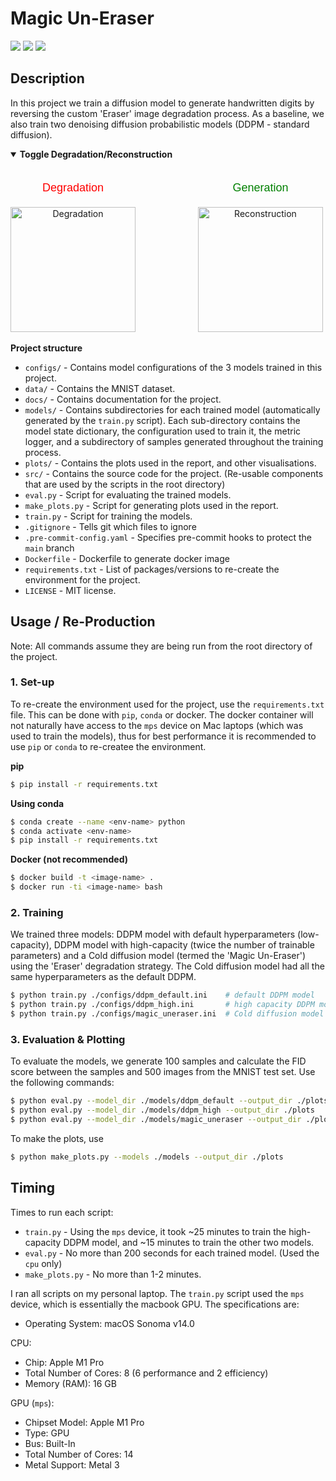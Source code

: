 # Magic Un-Eraser

<a href="https://pytorch.org/"><img src="https://img.shields.io/badge/PyTorch-v2.2.0-red.svg?logo=PyTorch&style=for-the-badge" /></a>
<a href="#"><img src="https://img.shields.io/badge/python-v3.12.2-blue.svg?logo=python&style=for-the-badge" /></a>
<a href="https://hub.docker.com/r/milesial/unet"><img src="https://img.shields.io/badge/docker%20image-available-blue?logo=Docker&style=for-the-badge" /></a>

## Description

In this project we train a diffusion model to generate handwritten digits by reversing the custom 'Eraser' image degradation process. As a baseline, we also train two denoising diffusion probabilistic models (DDPM - standard diffusion).

<details open>
<summary><b>Toggle Degradation/Reconstruction</b></summary>
<br>
<div style="display: flex; justify-content: flex-start; gap: 100px;">
    <div style="text-align: center;">
        <p style="font-size: 18px; font-family: Arial, sans-serif; color: red; margin-bottom: 20px;">Degradation</p>
        <img id="degradationGif" src="plots/degradation.gif" alt="Degradation" style="width: 200px;">
    </div>
    <div style="text-align: center;">
        <p style="font-size: 18px; font-family: Arial, sans-serif; color: green; margin-bottom: 20px;">Generation</p>
        <img id="reconstructionGif" src="plots/reconstruction.gif" alt="Reconstruction" style="width: 200px;">
    </div>
</div>
</details>

<br>
<b>Project structure</b>

- `configs/` - Contains model configurations of the 3 models trained in this project.
- `data/` - Contains the MNIST dataset.
- `docs/` - Contains documentation for the project.
- `models/` - Contains subdirectories for each trained model (automatically generated by the `train.py` script). Each sub-directory contains the model state dictionary, the configuration used to train it, the metric logger, and a subdirectory of samples generated throughout the training process.
- `plots/` - Contains the plots used in the report, and other visualisations.
- `src/` - Contains the source code for the project. (Re-usable components that are used by the scripts in the root directory)
- `eval.py` - Script for evaluating the trained models.
- `make_plots.py` - Script for generating plots used in the report.
- `train.py` - Script for training the models.
- `.gitignore` - Tells git which files to ignore
- `.pre-commit-config.yaml` - Specifies pre-commit hooks to protect the `main` branch
- `Dockerfile` - Dockerfile to generate docker image
- `requirements.txt` - List of packages/versions to re-create the environment for the project.
- `LICENSE` - MIT license.

## Usage / Re-Production

Note: All commands assume they are being run from the root directory of the project.

### 1. Set-up

To re-create the environment used for the project, use the `requirements.txt` file. This can be done with `pip`, `conda` or docker. The docker container will not naturally have access to the `mps` device on Mac laptops (which was used to train the models), thus for best performance it is recommended to use `pip` or `conda` to re-createe the environment.

<b>pip</b>

```bash
$ pip install -r requirements.txt
```

<b>Using conda</b>

```bash
$ conda create --name <env-name> python
$ conda activate <env-name>
$ pip install -r requirements.txt
```

<b>Docker (not recommended)</b>

```bash
$ docker build -t <image-name> .
$ docker run -ti <image-name> bash
```

### 2. Training

We trained three models: DDPM model with default hyperparameters (low-capacity), DDPM model with high-capacity (twice the number of trainable parameters) and a Cold diffusion model (termed the 'Magic Un-Eraser') using the 'Eraser' degradation strategy. The Cold diffusion model had all the same hyperparameters as the default DDPM.

```bash
$ python train.py ./configs/ddpm_default.ini    # default DDPM model
$ python train.py ./configs/ddpm_high.ini       # high capacity DDPM model
$ python train.py ./configs/magic_uneraser.ini  # Cold diffusion model ("Magic Un-Eraser")
```

### 3. Evaluation & Plotting

To evaluate the models, we generate 100 samples and calculate the FID score between the samples and 500 images from the MNIST test set. Use the following commands:

```bash
$ python eval.py --model_dir ./models/ddpm_default --output_dir ./plots
$ python eval.py --model_dir ./models/ddpm_high --output_dir ./plots
$ python eval.py --model_dir ./models/magic_uneraser --output_dir ./plots
```

To make the plots, use

```bash
$ python make_plots.py --models ./models --output_dir ./plots
```

## Timing

Times to run each script:
- `train.py` - Using the `mps` device, it took ~25 minutes to train the high-capacity DDPM model, and ~15 minutes to train the other two models.
- `eval.py` - No more than 200 seconds for each trained model. (Used the `cpu` only)
- `make_plots.py` - No more than 1-2 minutes.

I ran all scripts on my personal laptop. The `train.py` script used the `mps` device, which is essentially the macbook GPU. The specifications are:
- Operating System: macOS Sonoma v14.0

CPU:
- Chip:	Apple M1 Pro
- Total Number of Cores: 8 (6 performance and 2 efficiency)
- Memory (RAM): 16 GB

GPU (`mps`):
- Chipset Model: Apple M1 Pro
- Type: GPU
- Bus: Built-In
- Total Number of Cores: 14
- Metal Support: Metal 3

